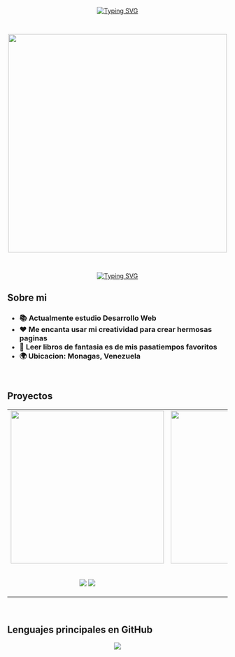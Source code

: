 <p align="center"><a href="https://git.io/typing-svg"><img src="https://readme-typing-svg.demolab.com?font=poppins&size=30&pause=1000&color=04706A&center=true&vCenter=true&width=550&lines=Hola!+Mi+nombre+es+Alejandra+Diaz;Soy+Desarrolladora+Web+fronted;Bienvenid%40+a+mi+pagina" alt="Typing SVG" /></a></p>
<br>
<p align="center">
    <img width="500px" src="https://cdnb.artstation.com/p/assets/images/images/028/991/999/original/anna-havrylyukh-.gif?1596125112" alt="">
</p>
<br>
<p align="center"><a href="https://git.io/typing-svg"><img src="https://readme-typing-svg.demolab.com?font=poppins&size=30&duration=3000&pause=1000&color=FF6050&center=true&vCenter=true&width=200&lines=HTML;CSS;JavaScript;SASS;Tailwind;Wordpress" alt="Typing SVG" /></a></p>
<h2>Sobre mi</h2>
<h3>
    <ul>
        <li>📚 Actualmente estudio Desarrollo Web</li>
        <li>❤ Me encanta usar mi creatividad para crear hermosas paginas</li>
        <li>📖 Leer libros de fantasia es de mis pasatiempos favoritos</li>
        <li>🌍 Ubicacion: Monagas, Venezuela</li>
    </ul>
</h3>
<br>
<h2>Proyectos</h2>
<table align="center">
    <tr>
        <td valign="center">
            <img width="350px" src="https://raw.githubusercontent.com/alejandra-diaz9/Clon-netflix/main/imagenes/Captura%20de%20pantalla%202023-02-15%20224255.jpg.png" alt="">
           <p align="center"><br><a align="center" href="https://github.com/alejandra-diaz9/Clon-netflix"><img src="https://img.shields.io/static/v1?label=Codigo&message=NETFLIX&color=purple&style=flat&logo=github&logo-color=white"/></a>
            <a align="center" href="https://alejandra-diaz9.github.io/Clon-netflix/"><img src="https://img.shields.io/static/v1?label=Visitar&message=NETFLIX&color=purple&style=flat&logo=github&logo-color=white"/></a></p>
        </td>
        <td>
            <img width="350px" src="https://raw.githubusercontent.com/alejandra-diaz9/Cronometro/main/cronometro2.png" alt="">
           <p align="center"><br><a align="center" href="https://github.com/alejandra-diaz9/Cronometro"><img src="https://img.shields.io/static/v1?label=Codigo&message=CRONOMETRO&color=purple&style=flat&logo=github&logo-color=white"/></a>
            <a align="center" href="https://alejandra-diaz9.github.io/Cronometro/"><img src="https://img.shields.io/static/v1?label=Visitar&message=CRONOMETRO&color=purple&style=flat&logo=github&logo-color=white"/></a></p>
        </td>
    </tr>
</table>
<br>
<h2>Lenguajes principales en GitHub</h2>
<p align="center"><img src="https://github-readme-stats.vercel.app/api/top-langs/?username=ale-mar9&theme=material-palenight&custom_title=Lenguajes%20mas%20usados&card_width=400"></p>
